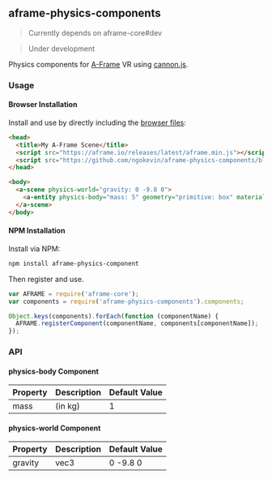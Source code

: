 ## aframe-physics-components

> Currently depends on aframe-core#dev

> Under development

Physics components for [A-Frame](https://aframe.io) VR using [cannon.js](http://schteppe.github.io/cannon.js/).

### Usage

#### Browser Installation

Install and use by directly including the [browser files](dist):

```html
<head>
  <title>My A-Frame Scene</title>
  <script src="https://aframe.io/releases/latest/aframe.min.js"></script>
  <script src="https://github.com/ngokevin/aframe-physics-components/blob/master/dist/aframe-physics-components.min.js"></script>
</head>

<body>
  <a-scene physics-world="gravity: 0 -9.8 0">
    <a-entity physics-body="mass: 5" geometry="primitive: box" material="color: red"></a-entity>
  </a-scene>
</body>
```

#### NPM Installation

Install via NPM:

```bash
npm install aframe-physics-component
```

Then register and use.

```js
var AFRAME = require('aframe-core');
var components = require('aframe-physics-components').components;

Object.keys(components).forEach(function (componentName) {
  AFRAME.registerComponent(componentName, components[componentName]);
});
```

### API

#### physics-body Component

| Property | Description | Default Value |
| -------- | ----------- | ------------- |
| mass     | (in kg)     | 1             |

#### physics-world Component

| Property | Description | Default Value |
| -------- | ----------- | ------------- |
| gravity  | vec3        | 0 -9.8 0      |
